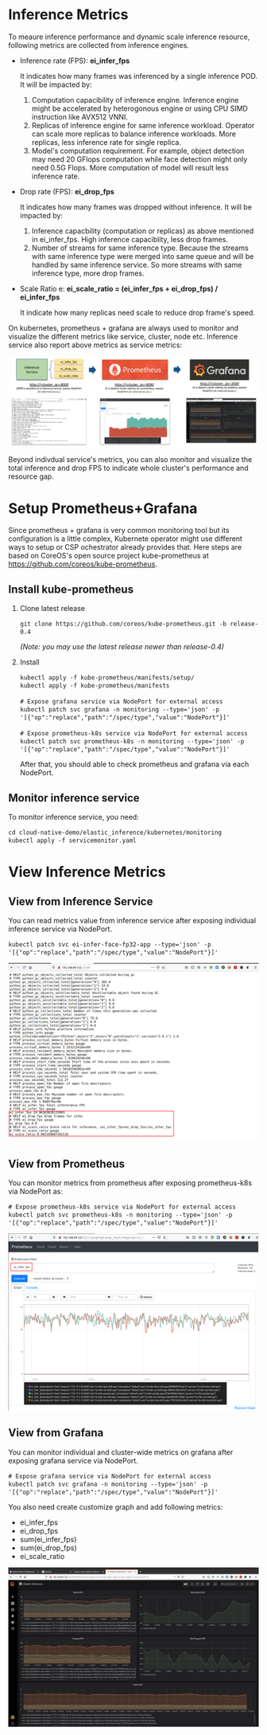 # Inference Metrics

To meaure inference performance and dynamic scale inference resource, following metrics are collected from inference engines.

* Inference rate (FPS): **ei_infer_fps**

  It indicates how many frames was inferenced by a single inference POD. It will be impacted by:
  1. Computation capacibility of inference engine. Inference engine might be accelerated by heterogonous engine or using CPU SIMD instruction like AVX512 VNNI.
  2. Replicas of inference engine for same inference workload. Operator can scale more replicas to balance inference workloads. More replicas, less inference rate for single replica.
  3. Model's computation requirement. For example, object detection may need 20 GFlops computation while face detection might only need 0.5G Flops. More computation of model will result less inference rate.
  
* Drop rate (FPS): **ei_drop_fps**

  It indicates how many frames was dropped without inference. It will be impacted by:
  1. Inference capacbility (computation or replicas) as above mentioned in ei_infer_fps. High inference capaciblity, less drop frames.
  2. Number of streams for same inference type. Because the streams with same inference type were merged into same queue and will be handled by same inference service. So more streams with same inference type, more drop frames.

* Scale Ratio e: **ei_scale_ratio = (ei_infer_fps + ei_drop_fps) / ei_infer_fps**

  It indicate how many replicas need scale to reduce drop frame's speed.

On kubernetes, prometheus + grafana are always used to monitor and visualize the different metrics like service, cluster, node etc. Inference service also report above metrics as service metrics:

![](images/inference_metrics_flow.png)

Beyond indivdual service's metrics, you can also monitor and visualize the total inference and drop FPS to indicate whole cluster's performance and resource gap.

# Setup Prometheus+Grafana

Since prometheus + grafana is very common monitoring tool but its configuration is a little complex, Kubernete operator might use different ways to setup or CSP ochestrator already provides that. Here steps are based on CoreOS's open source project kube-prometheus at https://github.com/coreos/kube-prometheus.

## Install kube-prometheus

1. Clone latest release

    ```
    git clone https://github.com/coreos/kube-prometheus.git -b release-0.4
    ```

    _(Note: you may use the latest release newer than release-0.4)_

2. Install
    ```
    kubectl apply -f kube-prometheus/manifests/setup/
    kubectl apply -f kube-prometheus/manifests

    # Expose grafana service via NodePort for external access
    kubectl patch svc grafana -n monitoring --type='json' -p '[{"op":"replace","path":"/spec/type","value":"NodePort"}]'

    # Expose prometheus-k8s service via NodePort for external access
    kubectl patch svc prometheus-k8s -n monitoring --type='json' -p '[{"op":"replace","path":"/spec/type","value":"NodePort"}]'
    ```

    After that, you should able to check prometheus and grafana via each NodePort.

## Monitor inference service

To monitor inference service, you need:
    
```
cd cloud-native-demo/elastic_inference/kubernetes/monitoring
kubectl apply -f servicemonitor.yaml
```

# View Inference Metrics

## View from Inference Service

You can read metrics value from inference service after exposing individual inference service via NodePort.

```
kubectl patch svc ei-infer-face-fp32-app --type='json' -p '[{"op":"replace","path":"/spec/type","value":"NodePort"}]'
```

![](images/view_metrics_from_inference_service.png)

## View from Prometheus

You can monitor metrics from prometheus after exposing prometheus-k8s via NodePort as:

```
# Expose prometheus-k8s service via NodePort for external access
kubectl patch svc prometheus-k8s -n monitoring --type='json' -p '[{"op":"replace","path":"/spec/type","value":"NodePort"}]'
```

![](images/view_metrics_from_prometheus_service.png)

## View from Grafana

You can monitor individual and cluster-wide metrics on grafana after exposing grafana service via NodePort.

```
# Expose grafana service via NodePort for external access
kubectl patch svc grafana -n monitoring --type='json' -p '[{"op":"replace","path":"/spec/type","value":"NodePort"}]'
```

You also need create customize graph and add following metrics:
- ei_infer_fps
- ei_drop_fps
- sum(ei_infer_fps)
- sum(ei_drop_fps)
- ei_scale_ratio


![](images/grafana.png)